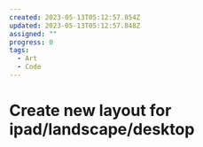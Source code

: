 ```yaml
---
created: 2023-05-13T05:12:57.854Z
updated: 2023-05-13T05:12:57.848Z
assigned: ""
progress: 0
tags:
  - Art
  - Code
---
```


# Create new layout for ipad/landscape/desktop
